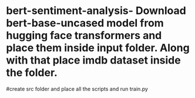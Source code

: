 # bert-sentiment-analysis- Download bert-base-uncased model from hugging face transformers and place them inside input folder. Along with that place imdb dataset inside the folder.
#create src folder and place all the scripts and run train.py 
